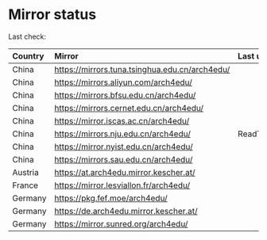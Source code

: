 <script src="./time.js"></script>
# Mirror status
Last check: <script type="text/javascript">localize(1718580141.8048775);</script>

|Country|Mirror|Last update|
|:------|:-----|:----------|
|China|https://mirrors.tuna.tsinghua.edu.cn/arch4edu/|<script type="text/javascript">localize(1718562737);</script>|
|China|https://mirrors.aliyun.com/arch4edu/|<script type="text/javascript">localize(1718562737);</script>|
|China|https://mirrors.bfsu.edu.cn/arch4edu/|<script type="text/javascript">localize(1718519621);</script>|
|China|https://mirrors.cernet.edu.cn/arch4edu/|<script type="text/javascript">localize(1718519621);</script>|
|China|https://mirror.iscas.ac.cn/arch4edu/|<script type="text/javascript">localize(1718519621);</script>|
|China|https://mirrors.nju.edu.cn/arch4edu/|ReadTimeout|
|China|https://mirror.nyist.edu.cn/arch4edu/|<script type="text/javascript">localize(1718519621);</script>|
|China|https://mirrors.sau.edu.cn/arch4edu/|<script type="text/javascript">localize(1718562737);</script>|
|Austria|https://at.arch4edu.mirror.kescher.at/|<script type="text/javascript">localize(1718562737);</script>|
|France|https://mirror.lesviallon.fr/arch4edu/|<script type="text/javascript">localize(1718519621);</script>|
|Germany|https://pkg.fef.moe/arch4edu/|<script type="text/javascript">localize(1718562737);</script>|
|Germany|https://de.arch4edu.mirror.kescher.at/|<script type="text/javascript">localize(1718562737);</script>|
|Germany|https://mirror.sunred.org/arch4edu/|<script type="text/javascript">localize(1718562737);</script>|

<script src="./tablefilter/tablefilter.js"></script>
<script src="./table.js"></script>